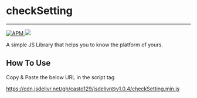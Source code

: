# checkSetting
---
<a href="https://github.com/casto129/checkSetting/blob/master/LICENSE">
   <img alt="APM" src="https://img.shields.io/apm/l/vim-mode">
</a>
<a href="#">
  <img src="https://img.shields.io/badge/jsDelivr-v1.0.4-blue">
</a>

A simple JS Library that helps you to know the platform of yours.
## How To Use
Copy & Paste the below URL in the script tag

https://cdn.jsdelivr.net/gh/casto129/jsdelivr@v1.0.4/checkSetting.min.js
